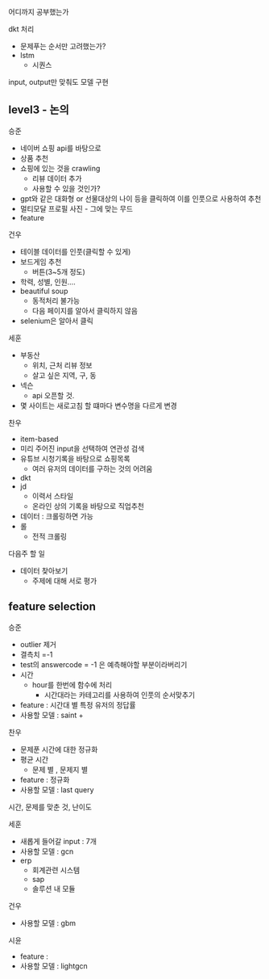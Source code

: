 
어디까지 공부했는가

dkt 처리
- 문제푸는 순서만 고려했는가?
- lstm
	- 시퀀스

input, output만 맞춰도 모델 구현


## level3 - 논의

승준
- 네이버 쇼핑 api를 바탕으로
- 상품 추천
- 쇼핑에 있는 것을 crawling
	- 리뷰 데이터 추가
	- 사용할 수 있을 것인가?
- gpt와 같은 대화형 or 선물대상의 나이 등을 클릭하여 이를 인풋으로 사용하여 추천
- 멀티모달
프로필 사진 - 그에 맞는 무드
- feature


건우
- 테이블 데이터를 인풋(클릭할 수 있게)
- 보드게임 추천
	- 버튼(3~5개 정도)
- 학력, 성별, 인원....
- beautiful soup
	- 동적처리 불가능
	- 다음 페이지를 알아서 클릭하지 않음
- selenium은 알아서 클릭


세훈
- 부동산
	- 위치, 근처 리뷰 정보
	- 살고 싶은 지역, 구, 동
- 넥슨 
	- api 오픈할 것.
- 몇 사이트는 새로고침 할 떄마다 변수명을 다르게 변경


찬우
- item-based
- 미리 주어진 input을 선택하여 연관성 검색
- 유튜브 시청기록을 바탕으로 쇼핑목록
	- 여러 유저의 데이터를 구하는 것의 어려움
- dkt
- jd
	- 이력서 스타일
	- 온라인 상의 기록을 바탕으로 직업추천
- 데이터 : 크롤링하면 가능
- 롤
	- 전적 크롤링

다음주 할 일
- 데이터 찾아보기
	- 주제에 대해 서로 평가


## feature selection

승준
- outlier 제거
- 결측치 =-1
- test의 answercode = -1 은 예측해야할 부분이라버리기
- 시간
	- hour를 한번에 함수에 처리
		- 시간대라는 카테고리를 사용하여 인풋의 순서맞추기
- feature : 시간대 별 특정 유저의 정답률
- 사용할 모델  : saint + 

찬우
- 문제푼 시간에 대한 정규화
- 평균 시간
	- 문제 별 , 문제지 별
- feature : 정규화
- 사용할 모델  : last query

시간, 문제를 맞춘 것, 난이도

세훈
- 새롭게 들어갈 input : 7개
- 사용할 모델  : gcn
- erp
	- 회계관련 시스템
	- sap
	- 솔루션 내 모듈

건우
- 사용할 모델  : gbm

시윤
- feature : 
- 사용할 모델  : lightgcn

